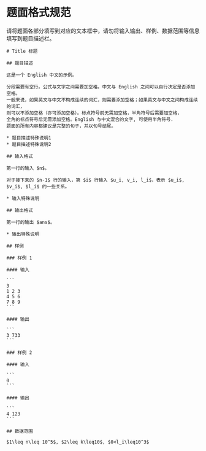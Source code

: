 # 题面格式规范

请将题面各部分填写到对应的文本框中，请勿将输入输出、样例、数据范围等信息填写到题目描述栏。

````
# Title 标题

## 题目描述

这是一个 English 中文的示例。

分段需要有空行。公式与文字之间需要加空格。中文与 English 之间可以自行决定是否添加空格。
一般来说，如果英文与中文不构成连续的词汇，则需要添加空格；如果英文与中文之间构成连续的词汇，
则可以不添加空格（亦可添加空格）。标点符号前无需加空格，半角符号后需要加空格，
全角的标点符号后无需添加空格。English 与中文混合的文字, 可使用半角符号.
题面的所有内容都建议是完整的句子，并以句号结尾。

* 题目描述特殊说明1
* 题目描述特殊说明2

## 输入格式

第一行的输入 $n$。

对于接下来的 $n-1$ 行的输入，第 $i$ 行输入 $u_i, v_i, l_i$，表示 $u_i$, $v_i$, $l_i$ 的一些关系。

* 输入特殊说明

## 输出格式

第一行的输出 $ans$。

* 输出特殊说明

## 样例

### 样例 1

#### 输入

```
3	
1 2 3
4 5 6
7 8 9
```

#### 输出

```
3 733
```

### 样例 2

#### 输入

```
0
```

#### 输出

```
4 123
```

## 数据范围

$1\leq n\leq 10^5$, $2\leq k\leq10$, $0<l_i\leq10^3$
````
